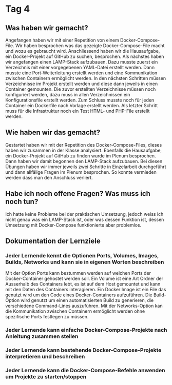 # Tag 4

## Was haben wir gemacht?
Angefangen haben wir mit einer Repetition von einem Docker-Compose-File. Wir haben besprochen was das gezeigte Docker-Compose-File macht und wozu es gebraucht wird. Anschliessend haben wir die Hausaufgabe, ein Docker-Projekt auf GitHub zu suchen, besprochen. Als nächstes haben wir angefangen einen LAMP-Stack aufzubauen. Dazu musste zuerst ein Verzeichnis mit einer vorgegebenen YAML-Datei erstellt werden. Dann musste eine Port-Weiterleitung erstellt werden und eine Kommunikation zwischen Containern ermöglicht werden. In den nächsten Schritten müssen Verzeichnisse im Projekt erstellt werden und diese dann jeweils in einen Container gemounten. Die zuvor erstellten Verzeichnisse müssen noch konfiguriert werden, dazu muss in allen Verzeichnissen ein Konfigurationsfile erstellt werden. Zum Schluss musste noch für jeden Container ein Dockerfile nach Vorlage erstellt werden. Als letzter Schritt muss für die Infrastruktur noch ein Test HTML- und PHP-File erstellt werden.

## Wie haben wir das gemacht?
Gestartet haben wir mit der Repetition des Docker-Compose-Files, dieses haben wir zusammen in der Klasse analysiert. Ebenfalls die Hausaufgabe, ein Docker-Projekt auf GitHub zu finden wurde im Plenum besprochen. Dann haben wir damit begonnen den LAMP-Stack aufzubauen. Bei diesen Übungen haben wir immer jeweils zwei Schritte in Einzelarbeit durchgeführt und dann allfälige Fragen im Plenum besprochen. So konnte vermieden werden dass man den Anschluss verliert.

## Habe ich noch offene Fragen? Was muss ich noch tun?
Ich hatte keine Probleme bei der praktischen Umsetzung, jedoch weiss ich nicht genau was ein LAMP-Stack ist, oder was dessen Funktion ist, dessen Umsetzung mit Docker-Compose funktionierte aber problemlos.

## Dokumentation der Lernziele

### Jeder Lernende kennt die Optionen Ports, Volumes, Images, Builds, Networks und kann sie in eigenen Worten beschreiben
Mit der Option Ports kann bestummen werden auf welchen Ports der Docker-Container gehostet werden soll. Ein Volume ist eine Art Ordner der Ausserhalb des Containers lebt, es ist auf dem Host gemountet und kann mit den Daten des Containers interagieren. Ein Docker Image ist ein File das genutzt wird um den Code eines Docker-Containers aufzuführen. Die Build-Option wird genutzt um einen automatisierten Build zu generieren, die verschiedene Command-Lines auszuführen. Mit der Networks-Option kan die Kommunikation zwischen Containern ermöglicht werden ohne spezifische Ports festlegen zu müssen.
 
### Jeder Lernende kann einfache Docker-Compose-Projekte nach Anleitung zusammen stellen
  

### Jeder Lernende kann bestehende Docker-Compose-Projekte interpretieren und beschreiben     

### Jeder Lernende kann die Docker-Compose-Befehle anwenden um Projekte zu starten/stoppen
